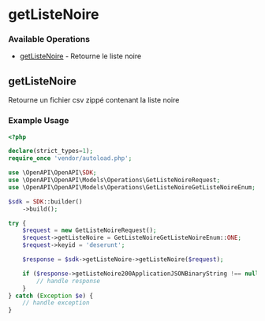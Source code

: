 # getListeNoire

### Available Operations

* [getListeNoire](#getlistenoire) - Retourne le liste noire

## getListeNoire

Retourne un fichier csv zippé contenant la liste noire

### Example Usage

```php
<?php

declare(strict_types=1);
require_once 'vendor/autoload.php';

use \OpenAPI\OpenAPI\SDK;
use \OpenAPI\OpenAPI\Models\Operations\GetListeNoireRequest;
use \OpenAPI\OpenAPI\Models\Operations\GetListeNoireGetListeNoireEnum;

$sdk = SDK::builder()
    ->build();

try {
    $request = new GetListeNoireRequest();
    $request->getListeNoire = GetListeNoireGetListeNoireEnum::ONE;
    $request->keyid = 'deserunt';

    $response = $sdk->getListeNoire->getListeNoire($request);

    if ($response->getListeNoire200ApplicationJSONBinaryString !== null) {
        // handle response
    }
} catch (Exception $e) {
    // handle exception
}
```
